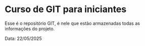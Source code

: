 # Curso de GIT para iniciantes

Esse é o repositório GIT, é nele que estão armazenadas todas as informações  do projeto.


Data: 22/05/2025
